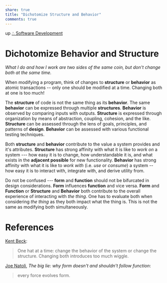 ```yaml
---  
share: true  
title: "Dichotomize Structure and Behavior"  
comments: true  
---  
```

up [∴ Software Development](./%E2%88%B4-Software-Development.md)  
  
# Dichotomize Behavior and Structure  
*What I do and how I work are two sides of the same coin, but don't change both at the same time.*  
  
When modifying a program, think of changes to **structure** or **behavior** as atomic transactions -- only one should be modified at a time. Changing both at one is too much!  
  
The **structure** of code is not the same thing as its **behavior**. The same **behavior** can be expressed through multiple **structures**. **Behavior** is observed by comparing inputs with outputs. **Structure** is expressed through organization by means of abstraction, coupling, cohesion, and the like. **Structure** can be assessed through the lens of goals, principles, and patterns of **design**. **Behavior** can be assessed with various functional testing techniques.  
  
Both **structure** and **behavior** contribute to the value a system provides and it's attributes. **Structure** has strong affinity with what it is like to *work on* a system --- how easy it is to change, how understandable it is, and what exists in the **adjacent possible** for new functionality. **Behavior** has strong affinity with what it is like to *work with* (i.e. *use* or *consume*) a system -- how easy it is to interact with, integrate with, and derive utility from.  
  
Do not be confused --- **form** and **function** should not be bifurcated in design considerations. **Form** influences **function** and vice versa. **Form** and **Function** or **Structure** and **Behavior** both contribute to the overall experience of interacting with *the thing*. One has to evaluate both when considering *the thing* as they both impact what the thing is. This is not the same as modifying both simultaneously.  
  
# References  
  
[Kent Beck](https://twitter.com/KentBeck/status/1636378506866335745):  
  
> One hat at a time: change the behavior of the system or change the structure. Changing both introduces too much wiggle.  
  
  
[Joe Natoli](https://www.youtube.com/watch?v=BfHRqVp6oTw), *The big lie: why form doesn't and shouldn't follow function*:  
  
> every force evolves form.